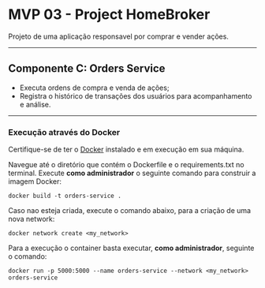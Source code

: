 # MVP 03 - Project HomeBroker 

Projeto de uma aplicação responsavel por comprar e vender ações.

---

## Componente C: Orders Service
 + Executa ordens de compra e venda de ações;
 + Registra o histórico de transações dos usuários para acompanhamento e análise.
 

---
### Execução através do Docker

Certifique-se de ter o [Docker](https://docs.docker.com/engine/install/) 
instalado e em execução em sua máquina.

Navegue até o diretório que contém o Dockerfile e o requirements.txt no terminal.
Execute **como administrador** o seguinte comando para construir a imagem Docker:


```
docker build -t orders-service .
```

Caso nao esteja criada, execute o comando abaixo, para a criação de uma nova
network:

```
docker network create <my_network> 
```

Para a execução o container basta executar, **como administrador**, seguinte o comando:

```
docker run -p 5000:5000 --name orders-service --network <my_network> orders-service
```
